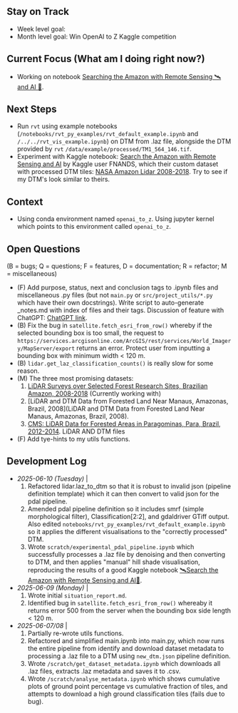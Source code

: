 ## Stay on Track

- Week level goal:
- Month level goal: Win OpenAI to Z Kaggle competition

## Current Focus (What am I doing right now?)

- Working on notebook [Searching the Amazon with Remote Sensing 🛰️ and AI 🤖](https://www.kaggle.com/code/seamusbarnes/search-the-amazon-with-remote-sensing-and-ai/edit).

## Next Steps

- Run `rvt` using example notebooks (`/notebooks/rvt_py_examples/rvt_default_example.ipynb` and `/../../rvt_vis_example.ipynb`) on DTM from .laz file, alongside the DTM provided by `rvt` `/data/example/processed/TM1_564_146.tif`.
- Experiment with Kaggle notebook: [Search the Amazon with Remote Sensing and AI](https://www.kaggle.com/code/fnands/search-the-amazon-with-remote-sensing-and-ai) by Kaggle user FNANDS, which their custom dataset with processed DTM tiles: [NASA Amazon Lidar 2008-2018](https://www.kaggle.com/datasets/fnands/nasa-amazon-lidar-2008-2018/). Try to see if my DTM's look similar to theirs.

## Context

- Using conda environment named `openai_to_z`. Using jupyter kernel which points to this environment called `openai_to_z`.

## Open Questions

(B = bugs; Q = questions; F = features, D = documentation; R = refactor; M = miscellaneous)

- (F) Add purpose, status, next and conclusion tags to .ipynb files and miscellaneous .py files (but not `main.py` or `src/project_utils/*.py` which have their own docstrings). Write script to auto-generate \_notes.md with index of files and their tags. Discussion of feature with ChatGPT: [ChatGPT link](https://chatgpt.com/share/6846ce0d-555c-8005-bcee-3387602a0ef4).
- (B) Fix the bug in `satellite.fetch_esri_from_row()` whereby if the selected bounding box is too small, the request to `https://services.arcgisonline.com/ArcGIS/rest/services/World_Imagery/MapServer/export` returns an error. Protect user from inputting a bounding box with minimum width < 120 m.
- (B) `lidar.get_laz_classification_counts()` is really slow for some reason.
- (M) The three most promising datasets:
  1. [LiDAR Surveys over Selected Forest Research Sites, Brazilian Amazon, 2008-2018](https://daac.ornl.gov/cgi-bin/dsviewer.pl?ds_id=1644) (Currently working with)
  2. [LiDAR and DTM Data from Forested Land Near Manaus, Amazonas, Brazil, 2008](LiDAR and DTM Data from Forested Land Near Manaus, Amazonas, Brazil, 2008).
  3. [CMS: LiDAR Data for Forested Areas in Paragominas, Para, Brazil, 2012-2014](https://daac.ornl.gov/CMS/guides/CMS_Landscapes_Brazil_LiDAR.html). LiDAR AND DTM files
- (F) Add tye-hints to my utils functions.

## Development Log

- _2025-06-10 (Tuesday)_ |
  1. Refactored lidar.laz_to_dtm so that it is robust to invalid json (pipeline definition template) which it can then convert to valid json for the pdal pipeline.
  2. Amended pdal pipeline definition so it includes smrf (simple morphological filter), Classification[2:2], and gdaldriver GTiff output. Also edited `notebooks/rvt_py_examples/rvt_default_example.ipynb` so it applies the different visualisations to the "correctly processed" DTM.
  3. Wrote `scratch/experimental_pdal_pipeline.ipynb` which successfully processes a .laz file by denoising and then converting to DTM, and then applies "manual" hill shade visualisation, reproducing the results of a good Kaggle notebook [🛰️Search the Amazon with Remote Sensing and AI🤖](https://www.kaggle.com/code/fnands/search-the-amazon-with-remote-sensing-and-ai).
- _2025-06-09 (Monday)_ |
  1. Wrote initial `situation_report.md`.
  2. Identified bug in `satellite.fetch_esri_from_row()` whereaby it returns error 500 from the server when the bounding box side length < 120 m.
- _2025-06-07/08_ |
  1. Partially re-wrote utils functions.
  2. Refactored and simplified main.ipynb into main.py, which now runs the entire pipeline from identify and download dataset metadata to processing a .laz file to a DTM using `new_dtm.json` pipeline definition.
  3. Wrote `/scratch/get_dataset_metadata.ipynb` which downloads all .laz files, extracts .laz metadata and saves it to .csv.
  4. Wrote `/scratch/analyse_metadata.ipynb` which shows cumulative plots of ground point percentage vs cumulative fraction of tiles, and attempts to download a high ground classification tiles (fails due to bug).

